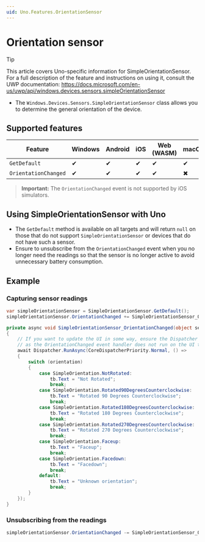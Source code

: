 ```yaml
---
uid: Uno.Features.OrientationSensor
---
```


# Orientation sensor

> [!TIP]
> This article covers Uno-specific information for SimpleOrientationSensor. For a full description of the feature and instructions on using it, consult the UWP documentation: <https://docs.microsoft.com/en-us/uwp/api/windows.devices.sensors.simpleOrientationSensor>

* The `Windows.Devices.Sensors.SimpleOrientationSensor` class allows you to determine the general orientation of the device.

## Supported features

| Feature              | Windows | Android | iOS | Web (WASM) | macOS | Linux (Skia) | Win 7 (Skia) |
|----------------------|---------|---------|-----|------------|-------|--------------|--------------|
| `GetDefault`         | ✔       | ✔       | ✔   | ✔          | ✔     | ✔            | ✔            |
| `OrientationChanged` | ✔       | ✔       | ✔   | ✔          | ✖     | ✖            | ✖            |

>**Important:** The `OrientationChanged` event is not supported by iOS simulators.

## Using SimpleOrientationSensor with Uno

* The `GetDefault` method is available on all targets and will return `null` on those that do not support `SimpleOrientationSensor` or devices that do not have such a sensor.
* Ensure to unsubscribe from the `OrientationChanged` event when you no longer need the readings so that the sensor is no longer active to avoid unnecessary battery consumption.

## Example

### Capturing sensor readings

```csharp
var simpleOrientationSensor = SimpleOrientationSensor.GetDefault();
simpleOrientationSensor.OrientationChanged += SimpleOrientationSensor_OrientationChanged;

private async void SimpleOrientationSensor_OrientationChanged(object sender, SimpleOrientationSensorOrientationChangedEventArgs args)
{
    // If you want to update the UI in some way, ensure the Dispatcher is used,
    // as the OrientationChanged event handler does not run on the UI thread.
    await Dispatcher.RunAsync(CoreDispatcherPriority.Normal, () =>
    {
        switch (orientation)
        {
            case SimpleOrientation.NotRotated:
                tb.Text = "Not Rotated";
                break;
            case SimpleOrientation.Rotated90DegreesCounterclockwise:
                tb.Text = "Rotated 90 Degrees Counterclockwise";
                break;
            case SimpleOrientation.Rotated180DegreesCounterclockwise:
                tb.Text = "Rotated 180 Degrees Counterclockwise";
                break;
            case SimpleOrientation.Rotated270DegreesCounterclockwise:
                tb.Text = "Rotated 270 Degrees Counterclockwise";
                break;
            case SimpleOrientation.Faceup:
                tb.Text = "Faceup";
                break;
            case SimpleOrientation.Facedown:
                tb.Text = "Facedown";
                break;
            default:
                tb.Text = "Unknown orientation";
                break;
        }
    });
}
```

### Unsubscribing from the readings

```csharp
simpleOrientationSensor.OrientationChanged -= SimpleOrientationSensor_OrientationChanged;
```
